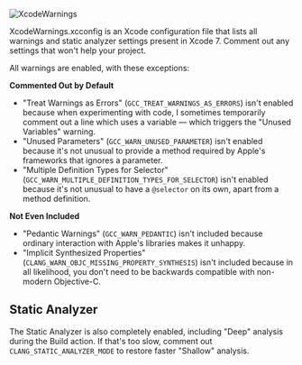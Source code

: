 ![XcodeWarnings](http://qualitycoding.org/jrwp/wp-content/uploads/2016/01/XcodeWarnings-github.png)

XcodeWarnings.xcconfig is an Xcode configuration file that lists all warnings and static analyzer
settings present in Xcode 7. Comment out any settings that won't help your project.

All warnings are enabled, with these exceptions:

**Commented Out by Default**

- "Treat Warnings as Errors" (`GCC_TREAT_WARNINGS_AS_ERRORS`) isn't enabled because when
  experimenting with code, I sometimes temporarily comment out a line which uses a variable — which
  triggers the "Unused Variables" warning.
- "Unused Parameters" (`GCC_WARN_UNUSED_PARAMETER`) isn't enabled because it's not unusual to
  provide a method required by Apple's frameworks that ignores a parameter.
- "Multiple Definition Types for Selector" (`GCC_WARN_MULTIPLE_DEFINITION_TYPES_FOR_SELECTOR`) isn't
  enabled because it's not unusual to have a `@selector` on its own, apart from a method definition.

**Not Even Included**

- "Pedantic Warnings" (`GCC_WARN_PEDANTIC`) isn't included because ordinary interaction with Apple's
  libraries makes it unhappy.
- "Implicit Synthesized Properties" (`CLANG_WARN_OBJC_MISSING_PROPERTY_SYNTHESIS`) isn't included
  because in all likelihood, you don't need to be backwards compatible with non-modern Objective-C.

Static Analyzer
---------------

The Static Analyzer is also completely enabled, including "Deep" analysis during the Build action.
If that's too slow, comment out `CLANG_STATIC_ANALYZER_MODE` to restore faster "Shallow" analysis.
